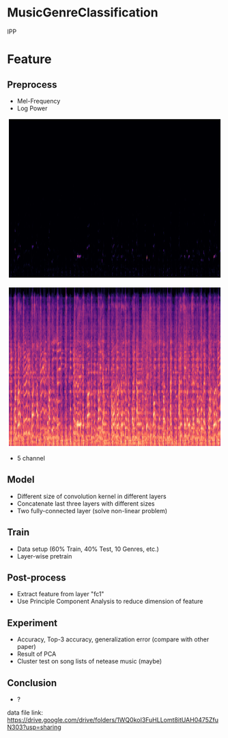 # MusicGenreClassification

IPP

# Feature

## Preprocess

* Mel-Frequency
* Log Power

![Alt text](analysis/mel/power.png?raw=true "Titlelala")

![Alt text](analysis/mel/log_power.png?raw=true "Title")

* 5 channel

## Model

* Different size of convolution kernel in different layers
* Concatenate last three layers with different sizes
* Two fully-connected layer (solve non-linear problem)

## Train

* Data setup (60% Train, 40% Test, 10 Genres, etc.)
* Layer-wise pretrain

## Post-process

* Extract feature from layer "fc1"
* Use Principle Component Analysis to reduce dimension of feature

## Experiment

* Accuracy, Top-3 accuracy, generalization error (compare with other paper)
* Result of PCA
* Cluster test on song lists of netease music (maybe)

## Conclusion

* ?

data file link: https://drive.google.com/drive/folders/1WQ0koI3FuHLLomt8itUAH0475ZfuN303?usp=sharing
